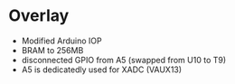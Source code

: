 # Overlay

- Modified Arduino IOP 
 - BRAM to 256MB
 - disconnected GPIO from A5 (swapped from U10 to T9)
  - A5 is dedicatedly used for XADC (VAUX13)

